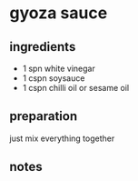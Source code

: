 # gyoza sauce


## ingredients

- 1 spn white vinegar
- 1 cspn soysauce
- 1 cspn chilli oil or sesame oil

## preparation

just mix everything together

## notes

